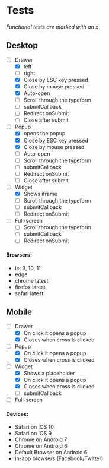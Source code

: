# Tests
*Functional tests are marked with an x*
## Desktop
  - [ ] Drawer
      - [x] left
      - [ ] right
      - [x] Close by ESC key pressed
      - [x] Close by mouse pressed
      - [x] Auto-open
      - [ ] Scroll through the typeform
      - [ ] submitCallback
      - [ ] Redirect onSubmit
      - [ ] Close after submit
  - [ ] Popup
      - [x] opens the popup
      - [x] Close by ESC key pressed
      - [x] Close by mouse pressed
      - [ ] Auto-open
      - [ ] Scroll through the typeform
      - [ ] submitCallback
      - [ ] Redirect onSubmit
      - [ ] Close after submit
  - [ ] Widget
      - [x] Shows iframe
      - [ ] Scroll through the typeform
      - [ ] submitCallback
      - [ ] Redirect onSubmit
  - [ ] Full-screen
      - [ ] Scroll through the typeform
      - [ ] submitCallback
      - [ ] Redirect onSubmit

#### Browsers:
  - ie: 9, 10, 11
  - edge
  - chrome latest
  - firefox latest
  - safari latest

## Mobile
  - [ ] Drawer
      - [x] On click it opens a popup
      - [x] Closes when cross is clicked
  - [ ] Popup
      - [x] On click it opens a popup
      - [x] Closes when cross is clicked
  - [ ] Widget
      - [x] Shows a placeholder
      - [x] On click it opens a popup
      - [x] Closes when cross is clicked
      - [ ] submitCallback
  - [ ] Full-screen

#### Devices:
  - Safari on iOS 10
  - Safari on iOS 9
  - Chrome on Android 7
  - Chrome on Android 6
  - Default Browser on Android 6
  - in-app browsers (Facebook/Twitter)
